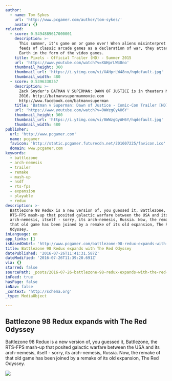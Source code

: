 ```yaml
---
author:
  - name: Tom Sykes
    url: 'http://www.pcgamer.com/author/tom-sykes/'
    avatar: {}
related:
  - score: 0.5494889617000001
    description: >-
      This summer, it's game on or game over! When aliens misinterpret video
      feeds of classic arcade games as a declaration of war, they attack the
      Earth in the form of the video games.
    title: Pixels - Official Trailer (HD) - Summer 2015
    url: 'https://www.youtube.com/watch?v=XAHprLW48no'
    thumbnail_height: 360
    thumbnail_url: 'https://i.ytimg.com/vi/XAHprLW48no/hqdefault.jpg'
    thumbnail_width: 480
  - score: 0.5396330357
    description: >-
      Zack Snyder's BATMAN V SUPERMAN: DAWN OF JUSTICE is in theaters March 25,
      2016. http://batmanvsupermanmovie.com
      http://www.facebook.com/batmanvsuperman
    title: 'Batman v Superman: Dawn of Justice - Comic-Con Trailer [HD]'
    url: 'https://www.youtube.com/watch?v=0WWzgGyAH6Y'
    thumbnail_height: 360
    thumbnail_url: 'https://i.ytimg.com/vi/0WWzgGyAH6Y/hqdefault.jpg'
    thumbnail_width: 480
publisher:
  url: 'http://www.pcgamer.com'
  name: pcgamer
  favicon: 'http://static.pcgamer.futurecdn.net/201607225/favicon.ico'
  domain: www.pcgamer.com
keywords:
  - battlezone
  - arch-nemesis
  - trailer
  - remake
  - mash-up
  - nsdf
  - rts-fps
  - expansion
  - playable
  - redux
description: >-
  Battlezone 98 Redux is a new version of, you guessed it, Battlezone, the
  RTS-FPS mash-up that posited galactic warfare between the USA and its
  arch-nemesis, itself - sorry, its arch-nemesis, Russia. Now, the remake of
  that old game has been joined by a remake of its old expansion, The Red
  Odyssey.
inLanguage: en
app_links: []
isBasedOnUrl: 'http://www.pcgamer.com/battlezone-98-redux-expands-with-the-red-odyssey/'
title: Battlezone 98 Redux expands with The Red Odyssey
datePublished: '2016-07-26T11:41:31.587Z'
dateModified: '2016-07-26T11:39:20.691Z'
via: {}
starred: false
sourcePath: _posts/2016-07-26-battlezone-98-redux-expands-with-the-red-odyssey.md
inFeed: true
hasPage: false
inNav: false
_context: 'http://schema.org'
_type: MediaObject

---
```

<article style=""><h1>Battlezone 98 Redux expands with The Red Odyssey</h1><p>Battlezone 98 Redux is a new version of, you guessed it, Battlezone, the RTS-FPS mash-up that posited galactic warfare between the USA and its arch-nemesis, itself - sorry, its arch-nemesis, Russia. Now, the remake of that old game has been joined by a remake of its old expansion, The Red Odyssey.</p><img src="http://cdn.mos.cms.futurecdn.net/J8RR3zhJXvxX5UDGLou4WE-1200-80.jpg" /></article>
